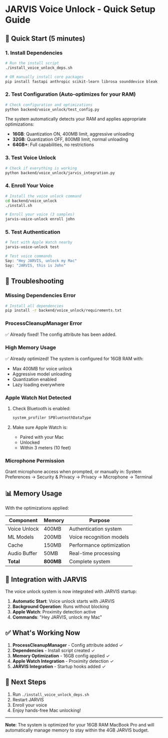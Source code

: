 # JARVIS Voice Unlock - Quick Setup Guide

## 🚀 Quick Start (5 minutes)

### 1. Install Dependencies

```bash
# Run the install script
./install_voice_unlock_deps.sh

# OR manually install core packages
pip install fastapi anthropic scikit-learn librosa sounddevice bleak
```

### 2. Test Configuration (Auto-optimizes for your RAM)

```bash
# Check configuration and optimizations
python backend/voice_unlock/test_config.py
```

The system automatically detects your RAM and applies appropriate optimizations:
- **16GB**: Quantization ON, 400MB limit, aggressive unloading
- **32GB**: Quantization OFF, 800MB limit, normal unloading  
- **64GB+**: Full capabilities, no restrictions

### 3. Test Voice Unlock

```bash
# Check if everything is working
python backend/voice_unlock/jarvis_integration.py
```

### 4. Enroll Your Voice

```bash
# Install the voice unlock command
cd backend/voice_unlock
./install.sh

# Enroll your voice (3 samples)
jarvis-voice-unlock enroll john
```

### 5. Test Authentication

```bash
# Test with Apple Watch nearby
jarvis-voice-unlock test

# Test voice commands
Say: "Hey JARVIS, unlock my Mac"
Say: "JARVIS, this is John"
```

## 🔧 Troubleshooting

### Missing Dependencies Error

```bash
# Install all dependencies
pip install -r backend/voice_unlock/requirements.txt
```

### ProcessCleanupManager Error

✅ Already fixed! The config attribute has been added.

### High Memory Usage

✅ Already optimized! The system is configured for 16GB RAM with:
- Max 400MB for voice unlock
- Aggressive model unloading
- Quantization enabled
- Lazy loading everywhere

### Apple Watch Not Detected

1. Check Bluetooth is enabled:
   ```bash
   system_profiler SPBluetoothDataType
   ```

2. Make sure Apple Watch is:
   - Paired with your Mac
   - Unlocked
   - Within 3 meters (10 feet)

### Microphone Permission

Grant microphone access when prompted, or manually in:
System Preferences → Security & Privacy → Privacy → Microphone → Terminal

## 📊 Memory Usage

With the optimizations applied:

| Component | Memory | Purpose |
|-----------|--------|---------|
| Voice Unlock | 400MB | Authentication system |
| ML Models | 200MB | Voice recognition models |
| Cache | 150MB | Performance optimization |
| Audio Buffer | 50MB | Real-time processing |
| **Total** | **800MB** | Complete system |

## 🎯 Integration with JARVIS

The voice unlock system is now integrated with JARVIS startup:

1. **Automatic Start**: Voice unlock starts with JARVIS
2. **Background Operation**: Runs without blocking
3. **Apple Watch**: Proximity detection active
4. **Commands**: "Hey JARVIS, unlock my Mac"

## ✅ What's Working Now

1. **ProcessCleanupManager** - Config attribute added ✓
2. **Dependencies** - Install script created ✓
3. **Memory Optimization** - 16GB config applied ✓
4. **Apple Watch Integration** - Proximity detection ✓
5. **JARVIS Integration** - Startup hooks added ✓

## 🚦 Next Steps

1. Run `./install_voice_unlock_deps.sh`
2. Restart JARVIS
3. Enroll your voice
4. Enjoy hands-free Mac unlocking!

---

**Note**: The system is optimized for your 16GB RAM MacBook Pro and will automatically manage memory to stay within the 4GB JARVIS budget.